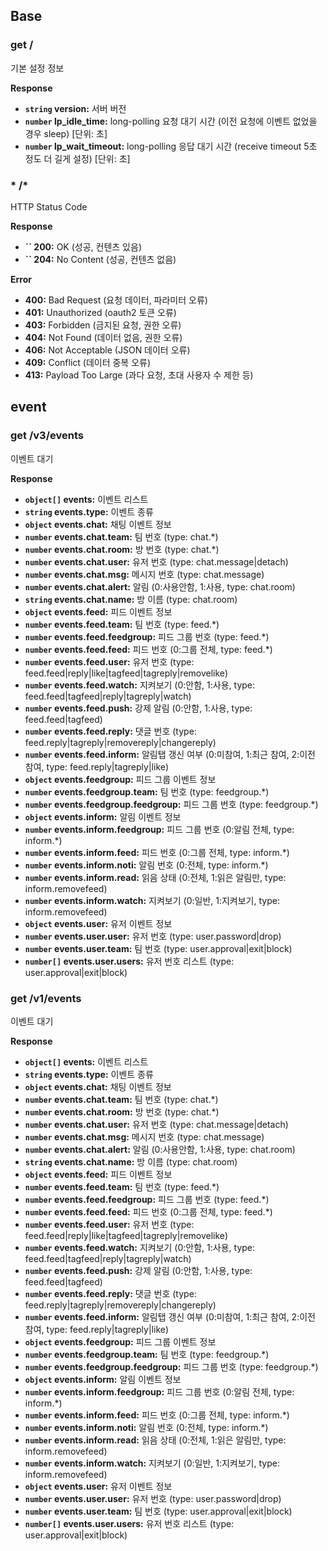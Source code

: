 ﻿## Base

### get /

기본 설정 정보

**Response**

* **`string` version:** 서버 버전
* **`number` lp_idle_time:** long-polling 요청 대기 시간 (이전 요청에 이벤트 없었을 경우 sleep) [단위: 초]
* **`number` lp_wait_timeout:** long-polling 응답 대기 시간 (receive timeout 5초 정도 더 길게 설정) [단위: 초]

### * /*

HTTP Status Code

**Response**

* **`` 200:** OK (성공, 컨텐츠 있음)
* **`` 204:** No Content (성공, 컨텐츠 없음)

**Error**

* **400:** Bad Request (요청 데이터, 파라미터 오류)
* **401:** Unauthorized (oauth2 토큰 오류)
* **403:** Forbidden (금지된 요청, 권한 오류)
* **404:** Not Found (데이터 없음, 권한 오류)
* **406:** Not Acceptable (JSON 데이터 오류)
* **409:** Conflict (데이터 중복 오류)
* **413:** Payload Too Large (과다 요청, 초대 사용자 수 제한 등)

## event

### get /v3/events

이벤트 대기

**Response**

* **`object[]` events:** 이벤트 리스트
* **`string` events.type:** 이벤트 종류
* **`object` events.chat:** 채팅 이벤트 정보
* **`number` events.chat.team:** 팀 번호 (type: chat.*)
* **`number` events.chat.room:** 방 번호 (type: chat.*)
* **`number` events.chat.user:** 유저 번호 (type: chat.message|detach)
* **`number` events.chat.msg:** 메시지 번호 (type: chat.message)
* **`number` events.chat.alert:** 알림 (0:사용안함, 1:사용, type: chat.room)
* **`string` events.chat.name:** 방 이름 (type: chat.room)
* **`object` events.feed:** 피드 이벤트 정보
* **`number` events.feed.team:** 팀 번호 (type: feed.*)
* **`number` events.feed.feedgroup:** 피드 그룹 번호 (type: feed.*)
* **`number` events.feed.feed:** 피드 번호 (0:그룹 전체, type: feed.*)
* **`number` events.feed.user:** 유저 번호 (type: feed.feed|reply|like|tagfeed|tagreply|removelike)
* **`number` events.feed.watch:** 지켜보기 (0:안함, 1:사용, type: feed.feed|tagfeed|reply|tagreply|watch)
* **`number` events.feed.push:** 강제 알림 (0:안함, 1:사용, type: feed.feed|tagfeed)
* **`number` events.feed.reply:** 댓글 번호 (type: feed.reply|tagreply|removereply|changereply)
* **`number` events.feed.inform:** 알림탭 갱신 여부 (0:미참여, 1:최근 참여, 2:이전 참여, type: feed.reply|tagreply|like)
* **`object` events.feedgroup:** 피드 그룹 이벤트 정보
* **`number` events.feedgroup.team:** 팀 번호 (type: feedgroup.*)
* **`number` events.feedgroup.feedgroup:** 피드 그룹 번호 (type: feedgroup.*)
* **`object` events.inform:** 알림 이벤트 정보
* **`number` events.inform.feedgroup:** 피드 그룹 번호 (0:알림 전체, type: inform.*)
* **`number` events.inform.feed:** 피드 번호 (0:그룹 전체, type: inform.*)
* **`number` events.inform.noti:** 알림 번호 (0:전체, type: inform.*)
* **`number` events.inform.read:** 읽음 상태 (0:전체, 1:읽은 알림만, type: inform.removefeed)
* **`number` events.inform.watch:** 지켜보기 (0:일반, 1:지켜보기, type: inform.removefeed)
* **`object` events.user:** 유저 이벤트 정보
* **`number` events.user.user:** 유저 번호 (type: user.password|drop)
* **`number` events.user.team:** 팀 번호 (type: user.approval|exit|block)
* **`number[]` events.user.users:** 유저 번호 리스트 (type: user.approval|exit|block)

### get /v1/events

이벤트 대기

**Response**

* **`object[]` events:** 이벤트 리스트
* **`string` events.type:** 이벤트 종류
* **`object` events.chat:** 채팅 이벤트 정보
* **`number` events.chat.team:** 팀 번호 (type: chat.*)
* **`number` events.chat.room:** 방 번호 (type: chat.*)
* **`number` events.chat.user:** 유저 번호 (type: chat.message|detach)
* **`number` events.chat.msg:** 메시지 번호 (type: chat.message)
* **`number` events.chat.alert:** 알림 (0:사용안함, 1:사용, type: chat.room)
* **`string` events.chat.name:** 방 이름 (type: chat.room)
* **`object` events.feed:** 피드 이벤트 정보
* **`number` events.feed.team:** 팀 번호 (type: feed.*)
* **`number` events.feed.feedgroup:** 피드 그룹 번호 (type: feed.*)
* **`number` events.feed.feed:** 피드 번호 (0:그룹 전체, type: feed.*)
* **`number` events.feed.user:** 유저 번호 (type: feed.feed|reply|like|tagfeed|tagreply|removelike)
* **`number` events.feed.watch:** 지켜보기 (0:안함, 1:사용, type: feed.feed|tagfeed|reply|tagreply|watch)
* **`number` events.feed.push:** 강제 알림 (0:안함, 1:사용, type: feed.feed|tagfeed)
* **`number` events.feed.reply:** 댓글 번호 (type: feed.reply|tagreply|removereply|changereply)
* **`number` events.feed.inform:** 알림탭 갱신 여부 (0:미참여, 1:최근 참여, 2:이전 참여, type: feed.reply|tagreply|like)
* **`object` events.feedgroup:** 피드 그룹 이벤트 정보
* **`number` events.feedgroup.team:** 팀 번호 (type: feedgroup.*)
* **`number` events.feedgroup.feedgroup:** 피드 그룹 번호 (type: feedgroup.*)
* **`object` events.inform:** 알림 이벤트 정보
* **`number` events.inform.feedgroup:** 피드 그룹 번호 (0:알림 전체, type: inform.*)
* **`number` events.inform.feed:** 피드 번호 (0:그룹 전체, type: inform.*)
* **`number` events.inform.noti:** 알림 번호 (0:전체, type: inform.*)
* **`number` events.inform.read:** 읽음 상태 (0:전체, 1:읽은 알림만, type: inform.removefeed)
* **`number` events.inform.watch:** 지켜보기 (0:일반, 1:지켜보기, type: inform.removefeed)
* **`object` events.user:** 유저 이벤트 정보
* **`number` events.user.user:** 유저 번호 (type: user.password|drop)
* **`number` events.user.team:** 팀 번호 (type: user.approval|exit|block)
* **`number[]` events.user.users:** 유저 번호 리스트 (type: user.approval|exit|block)

